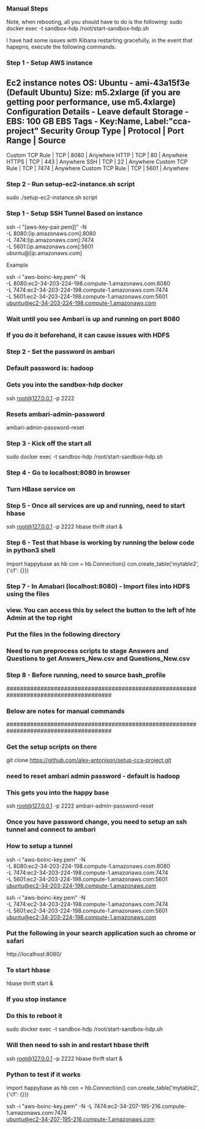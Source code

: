### Manual Steps

Note, when rebooting, all you should have to do is the following:
sudo docker exec -t sandbox-hdp /root/start-sandbox-hdp.sh

I have had some issues with Kibana restarting gracefully, in the event that hapepns, execute the following commands.

### Step 1 - Setup AWS instance
Ec2 instance notes
OS: Ubuntu - ami-43a15f3e (Default Ubuntu)
Size: m5.2xlarge (if you are getting poor performance, use m5.4xlarge)
Configuration Details - Leave default
Storage - EBS: 100 GB EBS
Tags - Key:Name, Label:"cca-project"
Security Group
Type            | Protocol | Port Range | Source
---------------------------------------------------
Custom TCP Rule | TCP      | 8080       | Anywhere
HTTP            | TCP      | 80         | Anywhere
HTTPS           | TCP      | 443        | Anywhere
SSH             | TCP      | 22         | Anywhere
Custom TCP Rule | TCP      | 7474       | Anywhere
Custom TCP Rule | TCP      | 5601       | Anywhere

### Step 2 - Run setup-ec2-instance.sh script
sudo ./setup-ec2-instance.sh script

### Step 1 - Setup SSH Tunnel Based on instance
ssh -i "[aws-key-pair.pem]]" -N \
-L 8080:[ip.amazonaws.com]:8080 \
-L 7474:[ip.amazonaws.com]:7474 \
-L 5601:[ip.amazonaws.com]:5601 \
 ubuntu@[ip.amazonaws.com]

 Example

 ssh -i "aws-boinc-key.pem" -N \
-L 8080:ec2-34-203-224-198.compute-1.amazonaws.com:8080 \
-L 7474:ec2-34-203-224-198.compute-1.amazonaws.com:7474 \
-L 5601:ec2-34-203-224-198.compute-1.amazonaws.com:5601 \
 ubuntu@ec2-34-203-224-198.compute-1.amazonaws.com

### Wait until you see Ambari is up and running on port 8080
### If you do it beforehand, it can cause issues with HDFS

### Step 2 - Set the password in ambari
### Default password is: hadoop
### Gets you into the sandbox-hdp docker
ssh root@127.0.0.1 -p 2222
### Resets ambari-admin-password
ambari-admin-password-reset

### Step 3 - Kick off the start all
sudo docker exec -t sandbox-hdp /root/start-sandbox-hdp.sh

### Step 4 - Go to localhost:8080 in browser
### Turn HBase service on

### Step 5 - Once all services are up and running, need to start hbase
ssh root@127.0.0.1 -p 2222
hbase thrift start &

### Step 6 - Test that hbase is working by running the below code in python3 shell
import happybase as hb
con = hb.Connection()
con.create_table('mytable2', {'cf': {}})

### Step 7 - In Amabari (localhost:8080) - Import files into HDFS using the files
### view.  You can access this by select the button to the left of hte Admin at the top right
### Put the files in the following directory
### Need to run preprocess scripts to stage Answers and Questions to get Answers_New.csv and Questions_New.csv

### Step 8 - Before running, need to source bash_profile


#######################################################################################
### Below are notes for manual commands
#######################################################################################

### Get the setup scripts on there
git clone https://github.com/alex-antonison/setup-cca-project.git

### need to reset ambari admin password - default is hadoop
### This gets you into the happy base
ssh root@127.0.0.1 -p 2222
ambari-admin-password-reset

### Once you have password change, you need to setup an ssh tunnel and connect to ambari

### How to setup a tunnel
ssh -i "aws-boinc-key.pem" -N \
-L 8080:ec2-34-203-224-198.compute-1.amazonaws.com:8080 \
-L 7474:ec2-34-203-224-198.compute-1.amazonaws.com:7474 \
-L 5601:ec2-34-203-224-198.compute-1.amazonaws.com:5601 \
 ubuntu@ec2-34-203-224-198.compute-1.amazonaws.com

ssh -i "aws-boinc-key.pem" -N \
-L 7474:ec2-34-203-224-198.compute-1.amazonaws.com:7474 \
-L 5601:ec2-34-203-224-198.compute-1.amazonaws.com:5601 \
 ubuntu@ec2-34-203-224-198.compute-1.amazonaws.com



### Put the following in your search application such as chrome or safari
http://localhost:8080/

### To start hbase
hbase thrift start &

### If you stop instance
### Do this to reboot it
sudo docker exec -t sandbox-hdp /root/start-sandbox-hdp.sh

### Will then need to ssh in and restart hbase thrift
ssh root@127.0.0.1 -p 2222
hbase thrift start &

### Python to test if it works
import happybase as hb
con = hb.Connection()
con.create_table('mytable2', {'cf': {}})


ssh -i "aws-boinc-key.pem" -N -L 7474:ec2-34-207-195-216.compute-1.amazonaws.com:7474 \
ubuntu@ec2-34-207-195-216.compute-1.amazonaws.com
